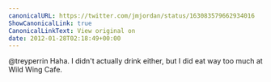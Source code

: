```yaml
---
canonicalURL: https://twitter.com/jmjordan/status/163083579662934016
ShowCanonicalLink: true
CanonicalLinkText: View original on
date: 2012-01-28T02:18:49+00:00
---
```

@treyperrin Haha. I didn't actually drink either, but I did eat way too much at Wild Wing Cafe.